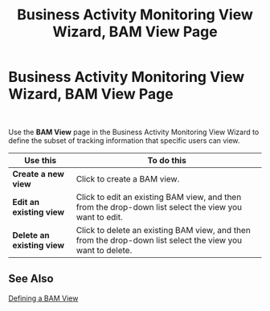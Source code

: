 ﻿---
title: Business Activity Monitoring View Wizard, BAM View Page
TOCTitle: Business Activity Monitoring View Wizard, BAM View Page
ms:assetid: 12680dbd-b8cc-46b0-be9f-06110accfd51
ms:mtpsurl: https://msdn.microsoft.com/en-us/library/Aa547602(v=BTS.80)
ms:contentKeyID: 51526349
ms.date: 08/30/2017
mtps_version: v=BTS.80
f1_keywords:
- bts06.bam.workbook.viewwizard.view
---

# Business Activity Monitoring View Wizard, BAM View Page

 

Use the **BAM View** page in the Business Activity Monitoring View Wizard to define the subset of tracking information that specific users can view.

<table>
<thead>
<tr class="header">
<th>Use this</th>
<th>To do this</th>
</tr>
</thead>
<tbody>
<tr class="odd">
<td><strong>Create a new view</strong></td>
<td>Click to create a BAM view.</td>
</tr>
<tr class="even">
<td><strong>Edit an existing view</strong></td>
<td>Click to edit an existing BAM view, and then from the drop-down list select the view you want to edit.</td>
</tr>
<tr class="odd">
<td><strong>Delete an existing view</strong></td>
<td>Click to delete an existing BAM view, and then from the drop-down list select the view you want to delete.</td>
</tr>
</tbody>
</table>


## See Also

[Defining a BAM View](https://msdn.microsoft.com/library/aa577906\(v=bts.80\))

